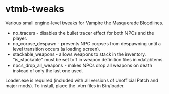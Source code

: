 # vtmb-tweaks
Various small engine-level tweaks for Vampire the Masquerade Bloodlines.  
* no_tracers - disables the bullet tracer effect for both NPCs and the player.
* no_corpse_despawn - prevents NPC corpses from despawning until a level transition occurs (a loading screen).
* stackable_weapons - allows weapons to stack in the inventory. "is_stackable" must be set to 1 in weapon definition files in vdata/items.
* npcs_drop_all_weapons - makes NPCs drop all weapons on death instead of only the last one used.  
  
Loader.exe is required (included with all versions of Unofficial Patch and major mods). To install, place the .vtm files in Bin/loader.
